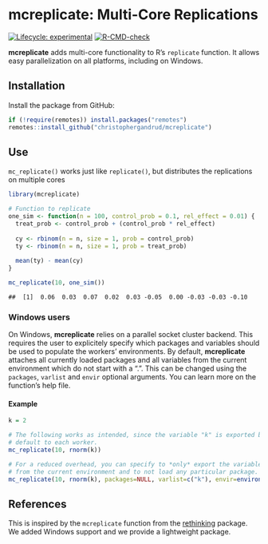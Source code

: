 
# mcreplicate: Multi-Core Replications

<!-- badges: start -->

[![Lifecycle:
experimental](https://img.shields.io/badge/lifecycle-experimental-orange.svg)](https://www.tidyverse.org/lifecycle/#experimental)
[![R-CMD-check](https://github.com/christophergandrud/mcreplicate/workflows/R-CMD-check/badge.svg)](https://github.com/christophergandrud/mcreplicate/actions)
<!-- badges: end -->

**mcreplicate** adds multi-core functionality to R’s `replicate`
function. It allows easy parallelization on all platforms, including on
Windows.

## Installation

Install the package from GitHub:

``` r
if (!require(remotes)) install.packages("remotes")
remotes::install_github("christophergandrud/mcreplicate")
```

## Use

`mc_replicate()` works just like `replicate()`, but distributes the
replications on multiple cores

``` r
library(mcreplicate)

# Function to replicate
one_sim <- function(n = 100, control_prob = 0.1, rel_effect = 0.01) {
  treat_prob <- control_prob + (control_prob * rel_effect)
    
  cy <- rbinom(n = n, size = 1, prob = control_prob)
  ty <- rbinom(n = n, size = 1, prob = treat_prob)
  
  mean(ty) - mean(cy)
}

mc_replicate(10, one_sim())
```

    ##  [1]  0.06  0.03  0.07  0.02  0.03 -0.05  0.00 -0.03 -0.03 -0.10

### Windows users

On Windows, **mcreplicate** relies on a parallel socket cluster backend.
This requires the user to explicitely specify which packages and
variables should be used to populate the workers’ environments. By
default, **mcreplicate** attaches all currently loaded packages and all
variables from the current environment which do not start with a “.”.
This can be changed using the `packages`, `varlist` and `envir` optional
arguments. You can learn more on the function’s help file.

#### Example

``` r
k = 2

# The following works as intended, since the variable "k" is exported by 
# default to each worker.
mc_replicate(10, rnorm(k))

# For a reduced overhead, you can specify to *only* export the variable "k" 
# from the current environment and to not load any particular package.
mc_replicate(10, rnorm(k), packages=NULL, varlist=c("k"), envir=environment())
```

## References

This is inspired by the `mcreplicate` function from the
[rethinking](https://github.com/rmcelreath/rethinking) package. We added
Windows support and we provide a lightweight package.
